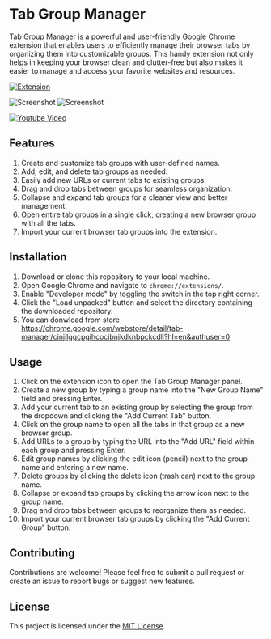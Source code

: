 # Tab Group Manager

Tab Group Manager is a powerful and user-friendly Google Chrome extension that enables users to efficiently manage their browser tabs by organizing them into customizable groups. This handy extension not only helps in keeping your browser clean and clutter-free but also makes it easier to manage and access your favorite websites and resources.

[![Extension](https://imgur.com/NsM6Ocs.jpg "TabManager")](https://chrome.google.com/webstore/detail/tab-manager/cinjilggcpgihcocibnjkdknbpckcdli?hl=en&authuser=0)


![Screenshot](https://imgur.com/bDOKny0.jpg "TabManager")
![Screenshot](https://imgur.com/jjdcXp2.jpg "TabManager")

[![Youtube Video](https://upload.wikimedia.org/wikipedia/commons/thumb/b/bf/YouTube_dark_logo_%282017%29.svg/180px-YouTube_dark_logo_%282017%29.svg.png "Video")](https://www.youtube.com/watch?v=7n57IjLpO0s)

## Features

1. Create and customize tab groups with user-defined names.
2. Add, edit, and delete tab groups as needed.
3. Easily add new URLs or current tabs to existing groups.
4. Drag and drop tabs between groups for seamless organization.
5. Collapse and expand tab groups for a cleaner view and better management.
6. Open entire tab groups in a single click, creating a new browser group with all the tabs.
7. Import your current browser tab groups into the extension.

## Installation

1. Download or clone this repository to your local machine.
2. Open Google Chrome and navigate to `chrome://extensions/`.
3. Enable "Developer mode" by toggling the switch in the top right corner.
4. Click the "Load unpacked" button and select the directory containing the downloaded repository.
5. You can donwload from store https://chrome.google.com/webstore/detail/tab-manager/cinjilggcpgihcocibnjkdknbpckcdli?hl=en&authuser=0

## Usage

1. Click on the extension icon to open the Tab Group Manager panel.
2. Create a new group by typing a group name into the "New Group Name" field and pressing Enter.
3. Add your current tab to an existing group by selecting the group from the dropdown and clicking the "Add Current Tab" button.
4. Click on the group name to open all the tabs in that group as a new browser group.
5. Add URLs to a group by typing the URL into the "Add URL" field within each group and pressing Enter.
6. Edit group names by clicking the edit icon (pencil) next to the group name and entering a new name.
7. Delete groups by clicking the delete icon (trash can) next to the group name.
8. Collapse or expand tab groups by clicking the arrow icon next to the group name.
9. Drag and drop tabs between groups to reorganize them as needed.
10. Import your current browser tab groups by clicking the "Add Current Group" button.

## Contributing

Contributions are welcome! Please feel free to submit a pull request or create an issue to report bugs or suggest new features.

## License

This project is licensed under the [MIT License](LICENSE).
